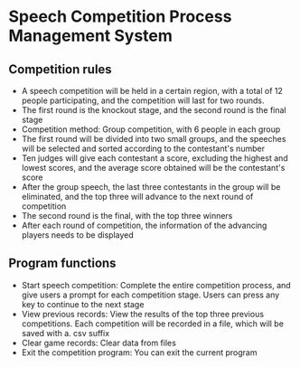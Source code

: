 # Speech Competition Process Management System
## Competition rules
- A speech competition will be held in a certain region, with a total of 12 people participating, and the competition will last for two rounds.
- The first round is the knockout stage, and the second round is the final stage
- Competition method: Group competition, with 6 people in each group
- The first round will be divided into two small groups, and the speeches will be selected and sorted according to the contestant's number
- Ten judges will give each contestant a score, excluding the highest and lowest scores, and the average score obtained will be the contestant's score
- After the group speech, the last three contestants in the group will be eliminated, and the top three will advance to the next round of competition
- The second round is the final, with the top three winners
- After each round of competition, the information of the advancing players needs to be displayed
## Program functions
- Start speech competition: Complete the entire competition process, and give users a prompt for each competition stage. Users can press any key to continue to the next stage
- View previous records: View the results of the top three previous competitions. Each competition will be recorded in a file, which will be saved with a. csv suffix
- Clear game records: Clear data from files
- Exit the competition program: You can exit the current program